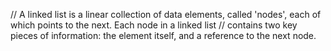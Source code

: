 // A linked list is a linear collection of data elements, called 'nodes', each of which points to the next. Each node in a linked list 
// contains two key pieces of information: the element itself, and a reference to the next node.
